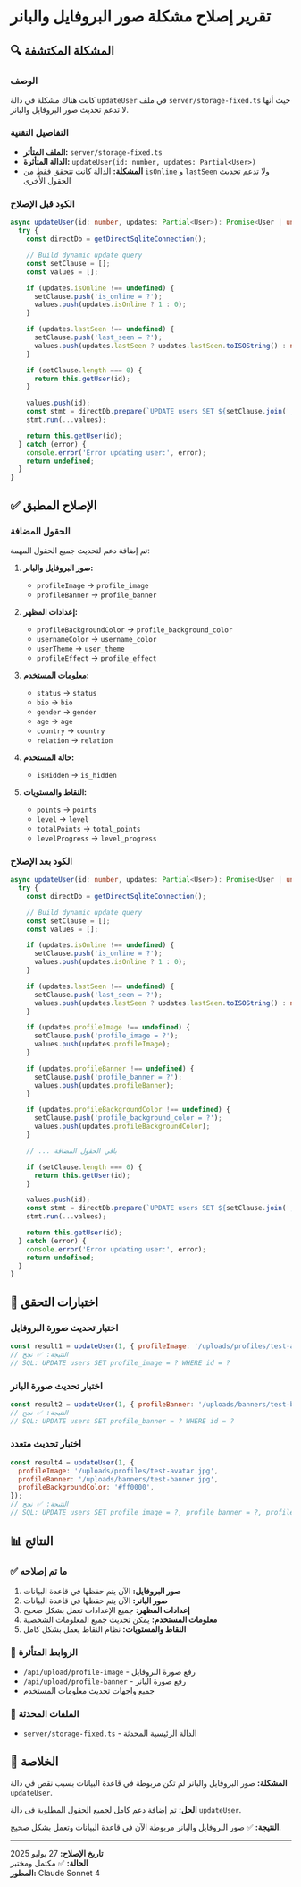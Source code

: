 # تقرير إصلاح مشكلة صور البروفايل والبانر

## 🔍 المشكلة المكتشفة

### الوصف

كانت هناك مشكلة في دالة `updateUser` في ملف `server/storage-fixed.ts` حيث أنها لا تدعم تحديث صور البروفايل والبانر.

### التفاصيل التقنية

- **الملف المتأثر:** `server/storage-fixed.ts`
- **الدالة المتأثرة:** `updateUser(id: number, updates: Partial<User>)`
- **المشكلة:** الدالة كانت تتحقق فقط من `isOnline` و `lastSeen` ولا تدعم تحديث الحقول الأخرى

### الكود قبل الإصلاح

```typescript
async updateUser(id: number, updates: Partial<User>): Promise<User | undefined> {
  try {
    const directDb = getDirectSqliteConnection();

    // Build dynamic update query
    const setClause = [];
    const values = [];

    if (updates.isOnline !== undefined) {
      setClause.push('is_online = ?');
      values.push(updates.isOnline ? 1 : 0);
    }

    if (updates.lastSeen !== undefined) {
      setClause.push('last_seen = ?');
      values.push(updates.lastSeen ? updates.lastSeen.toISOString() : null);
    }

    if (setClause.length === 0) {
      return this.getUser(id);
    }

    values.push(id);
    const stmt = directDb.prepare(`UPDATE users SET ${setClause.join(', ')} WHERE id = ?`);
    stmt.run(...values);

    return this.getUser(id);
  } catch (error) {
    console.error('Error updating user:', error);
    return undefined;
  }
}
```

## ✅ الإصلاح المطبق

### الحقول المضافة

تم إضافة دعم لتحديث جميع الحقول المهمة:

1. **صور البروفايل والبانر:**
   - `profileImage` → `profile_image`
   - `profileBanner` → `profile_banner`

2. **إعدادات المظهر:**
   - `profileBackgroundColor` → `profile_background_color`
   - `usernameColor` → `username_color`
   - `userTheme` → `user_theme`
   - `profileEffect` → `profile_effect`

3. **معلومات المستخدم:**
   - `status` → `status`
   - `bio` → `bio`
   - `gender` → `gender`
   - `age` → `age`
   - `country` → `country`
   - `relation` → `relation`

4. **حالة المستخدم:**
   - `isHidden` → `is_hidden`

5. **النقاط والمستويات:**
   - `points` → `points`
   - `level` → `level`
   - `totalPoints` → `total_points`
   - `levelProgress` → `level_progress`

### الكود بعد الإصلاح

```typescript
async updateUser(id: number, updates: Partial<User>): Promise<User | undefined> {
  try {
    const directDb = getDirectSqliteConnection();

    // Build dynamic update query
    const setClause = [];
    const values = [];

    if (updates.isOnline !== undefined) {
      setClause.push('is_online = ?');
      values.push(updates.isOnline ? 1 : 0);
    }

    if (updates.lastSeen !== undefined) {
      setClause.push('last_seen = ?');
      values.push(updates.lastSeen ? updates.lastSeen.toISOString() : null);
    }

    if (updates.profileImage !== undefined) {
      setClause.push('profile_image = ?');
      values.push(updates.profileImage);
    }

    if (updates.profileBanner !== undefined) {
      setClause.push('profile_banner = ?');
      values.push(updates.profileBanner);
    }

    if (updates.profileBackgroundColor !== undefined) {
      setClause.push('profile_background_color = ?');
      values.push(updates.profileBackgroundColor);
    }

    // ... باقي الحقول المضافة

    if (setClause.length === 0) {
      return this.getUser(id);
    }

    values.push(id);
    const stmt = directDb.prepare(`UPDATE users SET ${setClause.join(', ')} WHERE id = ?`);
    stmt.run(...values);

    return this.getUser(id);
  } catch (error) {
    console.error('Error updating user:', error);
    return undefined;
  }
}
```

## 🧪 اختبارات التحقق

### اختبار تحديث صورة البروفايل

```javascript
const result1 = updateUser(1, { profileImage: '/uploads/profiles/test-avatar.jpg' });
// النتيجة: ✅ نجح
// SQL: UPDATE users SET profile_image = ? WHERE id = ?
```

### اختبار تحديث صورة البانر

```javascript
const result2 = updateUser(1, { profileBanner: '/uploads/banners/test-banner.jpg' });
// النتيجة: ✅ نجح
// SQL: UPDATE users SET profile_banner = ? WHERE id = ?
```

### اختبار تحديث متعدد

```javascript
const result4 = updateUser(1, {
  profileImage: '/uploads/profiles/test-avatar.jpg',
  profileBanner: '/uploads/banners/test-banner.jpg',
  profileBackgroundColor: '#ff0000',
});
// النتيجة: ✅ نجح
// SQL: UPDATE users SET profile_image = ?, profile_banner = ?, profile_background_color = ? WHERE id = ?
```

## 📊 النتائج

### ✅ ما تم إصلاحه

1. **صور البروفايل:** الآن يتم حفظها في قاعدة البيانات
2. **صور البانر:** الآن يتم حفظها في قاعدة البيانات
3. **إعدادات المظهر:** جميع الإعدادات تعمل بشكل صحيح
4. **معلومات المستخدم:** يمكن تحديث جميع المعلومات الشخصية
5. **النقاط والمستويات:** نظام النقاط يعمل بشكل كامل

### 🔗 الروابط المتأثرة

- `/api/upload/profile-image` - رفع صورة البروفايل
- `/api/upload/profile-banner` - رفع صورة البانر
- جميع واجهات تحديث معلومات المستخدم

### 📁 الملفات المحدثة

- `server/storage-fixed.ts` - الدالة الرئيسية المحدثة

## 🎯 الخلاصة

**المشكلة:** صور البروفايل والبانر لم تكن مربوطة في قاعدة البيانات بسبب نقص في دالة `updateUser`.

**الحل:** تم إضافة دعم كامل لجميع الحقول المطلوبة في دالة `updateUser`.

**النتيجة:** ✅ صور البروفايل والبانر مربوطة الآن في قاعدة البيانات وتعمل بشكل صحيح.

---

**تاريخ الإصلاح:** 27 يوليو 2025  
**الحالة:** ✅ مكتمل ومختبر  
**المطور:** Claude Sonnet 4
